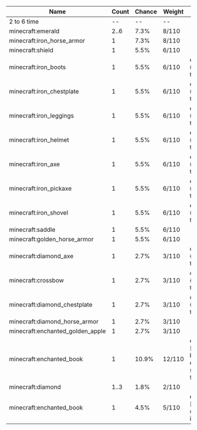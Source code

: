 | Name                             | Count | Chance | Weight | Comment                                                                                         |
| -------------------------------- | ----- | ------ | ------ | ----------------------------------------------------------------------------------------------- |
| 2 to 6 time                      |    -- |     -- |     -- |                                                                                                 |
| minecraft:emerald                |  2..6 |   7.3% |  8/110 |                                                                                                 |
| minecraft:iron_horse_armor       |     1 |   7.3% |  8/110 |                                                                                                 |
| minecraft:shield                 |     1 |   5.5% |  6/110 |                                                                                                 |
| minecraft:iron_boots             |     1 |   5.5% |  6/110 | enchantments: {levels: 10..20, treasure: true}                                                  |
| minecraft:iron_chestplate        |     1 |   5.5% |  6/110 | enchantments: {levels: 10..20, treasure: true}                                                  |
| minecraft:iron_leggings          |     1 |   5.5% |  6/110 | enchantments: {levels: 10..20, treasure: true}                                                  |
| minecraft:iron_helmet            |     1 |   5.5% |  6/110 | enchantments: {levels: 10..20, treasure: true}                                                  |
| minecraft:iron_axe               |     1 |   5.5% |  6/110 | enchantments: {levels: 10..20, treasure: true}                                                  |
| minecraft:iron_pickaxe           |     1 |   5.5% |  6/110 | enchantments: {levels: 10..20, treasure: true}                                                  |
| minecraft:iron_shovel            |     1 |   5.5% |  6/110 | enchantments: {levels: 10..20, treasure: true}                                                  |
| minecraft:saddle                 |     1 |   5.5% |  6/110 |                                                                                                 |
| minecraft:golden_horse_armor     |     1 |   5.5% |  6/110 |                                                                                                 |
| minecraft:diamond_axe            |     1 |   2.7% |  3/110 | enchantments: {levels: 10..20, treasure: true}                                                  |
| minecraft:crossbow               |     1 |   2.7% |  3/110 | enchantments: {levels: 10..20, treasure: true}                                                  |
| minecraft:diamond_chestplate     |     1 |   2.7% |  3/110 | enchantments: {levels: 10..20, treasure: true}                                                  |
| minecraft:diamond_horse_armor    |     1 |   2.7% |  3/110 |                                                                                                 |
| minecraft:enchanted_golden_apple |     1 |   2.7% |  3/110 |                                                                                                 |
| minecraft:enchanted_book         |     1 |  10.9% | 12/110 | enchantments: [sharpness, bane_of_arthropods, efficiency, fortune, silk_touch, feather_falling] |
| minecraft:diamond                |  1..3 |   1.8% |  2/110 |                                                                                                 |
| minecraft:enchanted_book         |     1 |   4.5% |  5/110 | enchantments: [riptide, loyalty, channeling, impaling, mending]                                 |